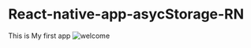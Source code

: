 # React-native-app-asycStorage-RN
This is My first app 
![welcome](https://user-images.githubusercontent.com/71135862/116671059-2257ec80-a9be-11eb-9f6e-8ae7db50794d.gif)
